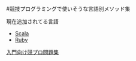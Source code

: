 #競技プログラミングで使いそうな言語別メソッド集

現在追加されてる言語

- [Scala](https://github.com/JpnLavender/CompetitionProgrammingDic/blob/master/Scala.md)
- [Ruby](https://github.com/JpnLavender/CompetitionProgrammingDic/blob/master/Ruby.md)

[入門向け競プロ問題集](https://github.com/mystasly48/ProgrammingQuestion)

